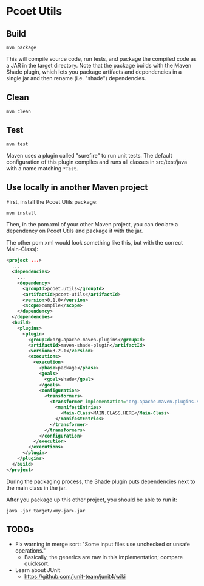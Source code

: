 # Pcoet Utils

## Build

    mvn package

This will compile source code, run tests, and package the compiled code as a JAR in the target directory. Note that the package builds with the Maven Shade plugin, which lets you package artifacts and dependencies in a single jar and then rename (i.e. "shade") dependencies.

## Clean

    mvn clean

## Test

    mvn test

Maven uses a plugin called "surefire" to run unit tests. The default configuration of this plugin compiles and runs all classes in src/test/java with a name matching `*Test`.

## Use locally in another Maven project

First, install the Pcoet Utils package:

    mvn install

Then, in the pom.xml of your other Maven project, you can declare a dependency on Pcoet Utils and package it with the jar.

The other pom.xml would look something like this, but with the correct Main-Class):

```xml
<project ...>
  ...
  <dependencies>
    ...
    <dependency>
      <groupId>pcoet.utils</groupId>
      <artifactId>pcoet-utils</artifactId>
      <version>0.1.0</version>
      <scope>compile</scope>
    </dependency>
  </dependencies>
  <build>
    <plugins>
      <plugin>
        <groupId>org.apache.maven.plugins</groupId>
        <artifactId>maven-shade-plugin</artifactId>
        <version>3.2.1</version>
        <executions>
          <execution>
            <phase>package</phase>
            <goals>
              <goal>shade</goal>
            </goals>
            <configuration>
              <transformers>
                <transformer implementation="org.apache.maven.plugins.shade.resource.ManifestResourceTransformer">
                  <manifestEntries>
                    <Main-Class>MAIN.CLASS.HERE</Main-Class>
                  </manifestEntries>
                </transformer>
              </transformers>
            </configuration>
          </execution>
        </executions>
      </plugin>
    </plugins>
  </build>
</project>
```

During the packaging process, the Shade plugin puts dependencies next to the main class in the jar.

After you package up this other project, you should be able to run it:

    java -jar target/<my-jar>.jar

## TODOs

* Fix warning in merge sort: "Some input files use unchecked or unsafe operations."
  * Basically, the generics are raw in this implementation; compare quicksort.
* Learn about JUnit
  * https://github.com/junit-team/junit4/wiki